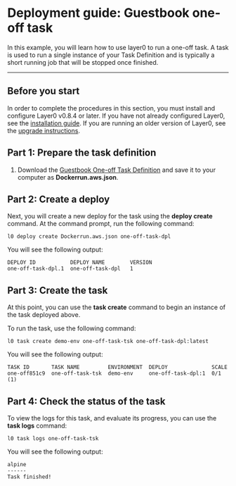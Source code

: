 # Deployment guide: Guestbook one-off task

In this example, you will learn how to use layer0 to run a one-off task. A task is used to run a single instance of your Task Definition and is typically a short running job that will be stopped once finished.

---

## Before you start
In order to complete the procedures in this section, you must install and configure Layer0 v0.8.4 or later. If you have not already configured Layer0, see the [installation guide](/setup/install). If you are running an older version of Layer0, see the [upgrade instructions](/setup/upgrade#upgrading-older-versions-of-layer0).

## Part 1: Prepare the task definition

1. Download the [Guestbook One-off Task Definition](https://github.com/quintilesims/layer0-examples/blob/master/one-off-task/Dockerrun.aws.json) and save it to your computer as **Dockerrun.aws.json**.

## Part 2: Create a deploy
Next, you will create a new deploy for the task using the **deploy create** command. At the command prompt, run the following command:

`l0 deploy create Dockerrun.aws.json one-off-task-dpl`

You will see the following output:
```
DEPLOY ID           DEPLOY NAME        VERSION
one-off-task-dpl.1  one-off-task-dpl   1
```

## Part 3: Create the task
At this point, you can use the **task create** command to begin an instance of the task deployed above.

To run the task, use the following command:

`l0 task create demo-env one-off-task-tsk one-off-task-dpl:latest`

You will see the following output:
```
TASK ID       TASK NAME         ENVIRONMENT  DEPLOY              SCALE
one-off851c9  one-off-task-tsk  demo-env     one-off-task-dpl:1  0/1 (1)
```

## Part 4: Check the status of the task

To view the logs for this task, and evaluate its progress, you can use the **task logs** command:

`l0 task logs one-off-task-tsk`  

You will see the following output:
```
alpine
------
Task finished!
```
